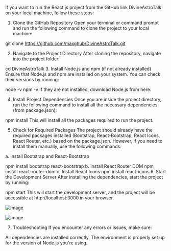 If you want to run the React.js project from the GitHub link DivineAstroTalk on your local machine, follow these steps:

1. Clone the GitHub Repository
Open your terminal or command prompt and run the following command to clone the project to your local machine:

git clone https://github.com/maxghub/DivineAstroTalk.git

2. Navigate to the Project Directory
After cloning the repository, navigate into the project folder:


cd DivineAstroTalk
3. Install Node.js and npm (if not already installed)
Ensure that Node.js and npm are installed on your system. You can check their versions by running:

node -v
npm -v
If they are not installed, download Node.js from here.

4. Install Project Dependencies
Once you are inside the project directory, run the following command to install all the necessary dependencies (from package.json):

npm install
This will install all the packages required to run the project.

5. Check for Required Packages
The project should already have the required packages installed (Bootstrap, React-Bootstrap, React Icons, React Router, etc.) based on the package.json. However, if you need to install them manually, use the following commands:

a. Install Bootstrap and React-Bootstrap

npm install bootstrap react-bootstrap
b. Install React Router DOM
npm install react-router-dom
c. Install React Icons
npm install react-icons
6. Start the Development Server
After installing the dependencies, start the project by running:


npm start
This will start the development server, and the project will be accessible at http://localhost:3000 in your browser.


![image](https://github.com/user-attachments/assets/9f956a63-0727-4687-95cf-44ab7defd61c)

![image](https://github.com/user-attachments/assets/80c36950-2e6e-43bc-b1f0-0acff0f02ecf)



7. Troubleshooting
If you encounter any errors or issues, make sure:

All dependencies are installed correctly.
The environment is properly set up for the version of Node.js you're using.

